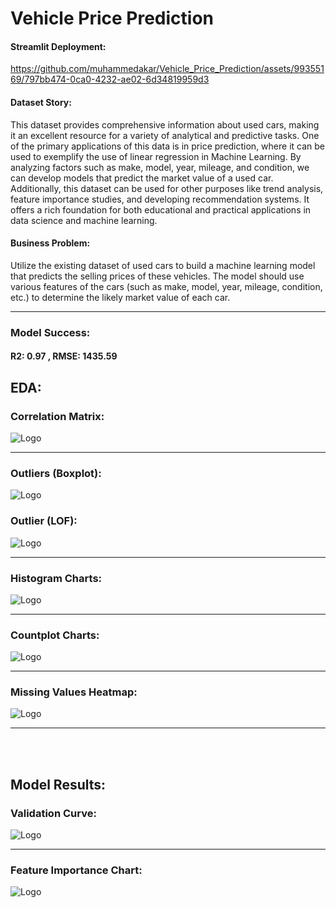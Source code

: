 # Vehicle Price Prediction

#### Streamlit Deployment:
https://github.com/muhammedakar/Vehicle_Price_Prediction/assets/99355169/797bb474-0ca0-4232-ae02-6d34819959d3

#### Dataset Story:



This dataset provides comprehensive information about used cars, making it an excellent resource for a variety of analytical and predictive tasks.
One of the primary applications of this data is in price prediction, where it can be used to exemplify the use of linear regression in Machine Learning.
By analyzing factors such as make, model, year, mileage, and condition, we can develop models that predict the market value of a used car. Additionally, this dataset can be used for other purposes like trend analysis,
feature importance studies, and developing recommendation systems. It offers a rich foundation for both educational and practical applications in data science and machine learning.

#### Business Problem:
Utilize the existing dataset of used cars to build a machine learning model that predicts the selling prices of these vehicles.
The model should use various features of the cars (such as make, model, year, mileage, condition, etc.) to determine the likely market value of each car.

---
### Model Success:
#### R2: 0.97 , RMSE: 1435.59 

## EDA:

### Correlation Matrix:
![Logo](https://github.com/muhammedakar/Vehicle_Price_Prediction/blob/master/charts/corr.png)

---

### Outliers (Boxplot):
![Logo](https://github.com/muhammedakar/Vehicle_Price_Prediction/blob/master/charts/box.png)

### Outlier (LOF):
![Logo](https://github.com/muhammedakar/Vehicle_Price_Prediction/blob/master/charts/lof.png)

---

### Histogram Charts:
![Logo](https://github.com/muhammedakar/Vehicle_Price_Prediction/blob/master/charts/num_gra.png)

---

### Countplot Charts:
![Logo](https://github.com/muhammedakar/Vehicle_Price_Prediction/blob/master/charts/cat_gra.png)

---


### Missing Values Heatmap:
![Logo](https://github.com/muhammedakar/Vehicle_Price_Prediction/blob/master/charts/miss_heat.png)

-----

<br></br>
## Model Results:

### Validation Curve:
![Logo](https://github.com/muhammedakar/Vehicle_Price_Prediction/blob/master/charts/model_val.png)

---

### Feature Importance Chart:
![Logo](https://github.com/muhammedakar/Vehicle_Price_Prediction/blob/master/charts/feature.png)
